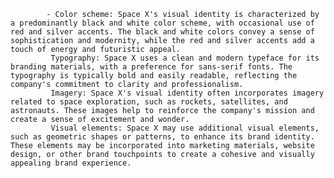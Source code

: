 			- Color scheme: Space X's visual identity is characterized by a predominantly black and white color scheme, with occasional use of red and silver accents. The black and white colors convey a sense of sophistication and modernity, while the red and silver accents add a touch of energy and futuristic appeal.
			 Typography: Space X uses a clean and modern typeface for its branding materials, with a preference for sans-serif fonts. The typography is typically bold and easily readable, reflecting the company's commitment to clarity and professionalism.
			 Imagery: Space X's visual identity often incorporates imagery related to space exploration, such as rockets, satellites, and astronauts. These images help to reinforce the company's mission and create a sense of excitement and wonder.
			 Visual elements: Space X may use additional visual elements, such as geometric shapes or patterns, to enhance its brand identity. These elements may be incorporated into marketing materials, website design, or other brand touchpoints to create a cohesive and visually appealing brand experience.



